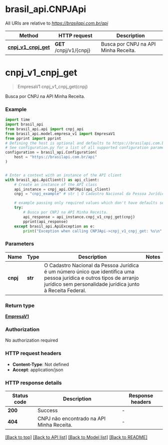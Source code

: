 # brasil_api.CNPJApi

All URIs are relative to *https://brasilapi.com.br/api*

Method | HTTP request | Description
------------- | ------------- | -------------
[**cnpj_v1_cnpj_get**](CNPJApi.md#cnpj_v1_cnpj_get) | **GET** /cnpj/v1/{cnpj} | Busca por CNPJ na API Minha Receita.


# **cnpj_v1_cnpj_get**
> EmpresaV1 cnpj_v1_cnpj_get(cnpj)

Busca por CNPJ na API Minha Receita.

### Example

```python
import time
import brasil_api
from brasil_api.api import cnpj_api
from brasil_api.model.empresa_v1 import EmpresaV1
from pprint import pprint
# Defining the host is optional and defaults to https://brasilapi.com.br/api
# See configuration.py for a list of all supported configuration parameters.
configuration = brasil_api.Configuration(
    host = "https://brasilapi.com.br/api"
)


# Enter a context with an instance of the API client
with brasil_api.ApiClient() as api_client:
    # Create an instance of the API class
    api_instance = cnpj_api.CNPJApi(api_client)
    cnpj = "cnpj_example" # str | O Cadastro Nacional da Pessoa Jurídica é um número único que identifica uma pessoa jurídica e outros tipos de arranjo jurídico sem personalidade jurídica junto à Receita Federal. 

    # example passing only required values which don't have defaults set
    try:
        # Busca por CNPJ na API Minha Receita.
        api_response = api_instance.cnpj_v1_cnpj_get(cnpj)
        pprint(api_response)
    except brasil_api.ApiException as e:
        print("Exception when calling CNPJApi->cnpj_v1_cnpj_get: %s\n" % e)
```


### Parameters

Name | Type | Description  | Notes
------------- | ------------- | ------------- | -------------
 **cnpj** | **str**| O Cadastro Nacional da Pessoa Jurídica é um número único que identifica uma pessoa jurídica e outros tipos de arranjo jurídico sem personalidade jurídica junto à Receita Federal.  |

### Return type

[**EmpresaV1**](EmpresaV1.md)

### Authorization

No authorization required

### HTTP request headers

 - **Content-Type**: Not defined
 - **Accept**: application/json


### HTTP response details
| Status code | Description | Response headers |
|-------------|-------------|------------------|
**200** | Success |  -  |
**404** | CNPJ não encontrado na API Minha Receita. |  -  |

[[Back to top]](#) [[Back to API list]](../README.md#documentation-for-api-endpoints) [[Back to Model list]](../README.md#documentation-for-models) [[Back to README]](../README.md)

